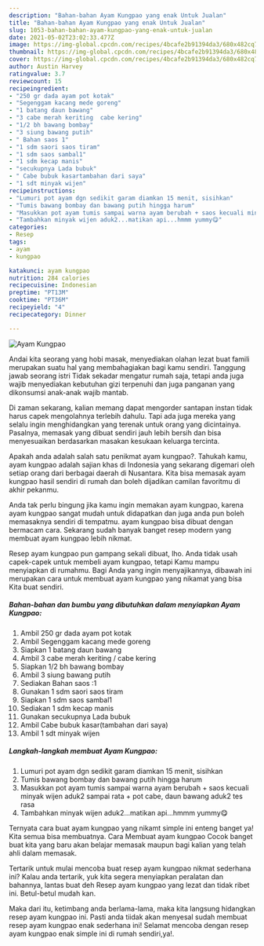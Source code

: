 ```yaml
---
description: "Bahan-bahan Ayam Kungpao yang enak Untuk Jualan"
title: "Bahan-bahan Ayam Kungpao yang enak Untuk Jualan"
slug: 1053-bahan-bahan-ayam-kungpao-yang-enak-untuk-jualan
date: 2021-05-02T23:02:33.477Z
image: https://img-global.cpcdn.com/recipes/4bcafe2b91394da3/680x482cq70/ayam-kungpao-foto-resep-utama.jpg
thumbnail: https://img-global.cpcdn.com/recipes/4bcafe2b91394da3/680x482cq70/ayam-kungpao-foto-resep-utama.jpg
cover: https://img-global.cpcdn.com/recipes/4bcafe2b91394da3/680x482cq70/ayam-kungpao-foto-resep-utama.jpg
author: Austin Harvey
ratingvalue: 3.7
reviewcount: 15
recipeingredient:
- "250 gr dada ayam pot kotak"
- "Segenggam kacang mede goreng"
- "1 batang daun bawang"
- "3 cabe merah keriting  cabe kering"
- "1/2 bh bawang bombay"
- "3 siung bawang putih"
- " Bahan saos 1"
- "1 sdm saori saos tiram"
- "1 sdm saos sambal1"
- "1 sdm kecap manis"
- "secukupnya Lada bubuk"
- " Cabe bubuk kasartambahan dari saya"
- "1 sdt minyak wijen"
recipeinstructions:
- "Lumuri pot ayam dgn sedikit garam diamkan 15 menit, sisihkan"
- "Tumis bawang bombay dan bawang putih hingga harum"
- "Masukkan pot ayam tumis sampai warna ayam berubah + saos kecuali minyak wijen aduk2 sampai rata + pot cabe, daun bawang aduk2 tes rasa"
- "Tambahkan minyak wijen aduk2...matikan api...hmmm yummy😋"
categories:
- Resep
tags:
- ayam
- kungpao

katakunci: ayam kungpao 
nutrition: 284 calories
recipecuisine: Indonesian
preptime: "PT13M"
cooktime: "PT36M"
recipeyield: "4"
recipecategory: Dinner

---
```



![Ayam Kungpao](https://img-global.cpcdn.com/recipes/4bcafe2b91394da3/680x482cq70/ayam-kungpao-foto-resep-utama.jpg)

Andai kita seorang yang hobi masak, menyediakan olahan lezat buat famili merupakan suatu hal yang membahagiakan bagi kamu sendiri. Tanggung jawab seorang istri Tidak sekadar mengatur rumah saja, tetapi anda juga wajib menyediakan kebutuhan gizi terpenuhi dan juga panganan yang dikonsumsi anak-anak wajib mantab.

Di zaman  sekarang, kalian memang dapat mengorder santapan instan tidak harus capek mengolahnya terlebih dahulu. Tapi ada juga mereka yang selalu ingin menghidangkan yang terenak untuk orang yang dicintainya. Pasalnya, memasak yang dibuat sendiri jauh lebih bersih dan bisa menyesuaikan berdasarkan masakan kesukaan keluarga tercinta. 



Apakah anda adalah salah satu penikmat ayam kungpao?. Tahukah kamu, ayam kungpao adalah sajian khas di Indonesia yang sekarang digemari oleh setiap orang dari berbagai daerah di Nusantara. Kita bisa memasak ayam kungpao hasil sendiri di rumah dan boleh dijadikan camilan favoritmu di akhir pekanmu.

Anda tak perlu bingung jika kamu ingin memakan ayam kungpao, karena ayam kungpao sangat mudah untuk didapatkan dan juga anda pun boleh memasaknya sendiri di tempatmu. ayam kungpao bisa dibuat dengan bermacam cara. Sekarang sudah banyak banget resep modern yang membuat ayam kungpao lebih nikmat.

Resep ayam kungpao pun gampang sekali dibuat, lho. Anda tidak usah capek-capek untuk membeli ayam kungpao, tetapi Kamu mampu menyiapkan di rumahmu. Bagi Anda yang ingin menyajikannya, dibawah ini merupakan cara untuk membuat ayam kungpao yang nikamat yang bisa Kita buat sendiri.

<!--inarticleads1-->

##### Bahan-bahan dan bumbu yang dibutuhkan dalam menyiapkan Ayam Kungpao:

1. Ambil 250 gr dada ayam pot kotak
1. Ambil Segenggam kacang mede goreng
1. Siapkan 1 batang daun bawang
1. Ambil 3 cabe merah keriting / cabe kering
1. Siapkan 1/2 bh bawang bombay
1. Ambil 3 siung bawang putih
1. Sediakan  Bahan saos :1
1. Gunakan 1 sdm saori saos tiram
1. Siapkan 1 sdm saos sambal1
1. Sediakan 1 sdm kecap manis
1. Gunakan secukupnya Lada bubuk
1. Ambil  Cabe bubuk kasar(tambahan dari saya)
1. Ambil 1 sdt minyak wijen




<!--inarticleads2-->

##### Langkah-langkah membuat Ayam Kungpao:

1. Lumuri pot ayam dgn sedikit garam diamkan 15 menit, sisihkan
1. Tumis bawang bombay dan bawang putih hingga harum
1. Masukkan pot ayam tumis sampai warna ayam berubah + saos kecuali minyak wijen aduk2 sampai rata + pot cabe, daun bawang aduk2 tes rasa
1. Tambahkan minyak wijen aduk2...matikan api...hmmm yummy😋




Ternyata cara buat ayam kungpao yang nikamt simple ini enteng banget ya! Kita semua bisa membuatnya. Cara Membuat ayam kungpao Cocok banget buat kita yang baru akan belajar memasak maupun bagi kalian yang telah ahli dalam memasak.

Tertarik untuk mulai mencoba buat resep ayam kungpao nikmat sederhana ini? Kalau anda tertarik, yuk kita segera menyiapkan peralatan dan bahannya, lantas buat deh Resep ayam kungpao yang lezat dan tidak ribet ini. Betul-betul mudah kan. 

Maka dari itu, ketimbang anda berlama-lama, maka kita langsung hidangkan resep ayam kungpao ini. Pasti anda tiidak akan menyesal sudah membuat resep ayam kungpao enak sederhana ini! Selamat mencoba dengan resep ayam kungpao enak simple ini di rumah sendiri,ya!.

